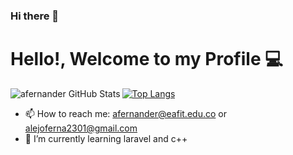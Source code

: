 ### Hi there 👋
# Hello!, Welcome to my Profile :computer:

<img align="left" alt="afernander GitHub Stats" src="https://github-readme-stats.vercel.app/api?username=afernander&show_icons=true&hide_border=true%22/%3E">

[![Top Langs](https://github-readme-stats.vercel.app/api/top-langs/?username=afernander&&hide=javascript,css,html)](https://github.com/anuraghazra/github-readme-stats)

- 📫 How to reach me: afernander@eafit.edu.co or alejoferna2301@gmail.com
-  🌱 I’m currently learning laravel and c++
<!--
**afernander/afernander** is a ✨ _special_ ✨ repository because its `README.md` (this file) appears on your GitHub profile.

Here are some ideas to get you started:

- 🔭 I’m currently working on ...
- 👯 I’m looking to collaborate on ...
- 🤔 I’m looking for help with ...
- 💬 Ask me about ...
- 😄 Pronouns: ...
- ⚡ Fun fact: ...
-->
